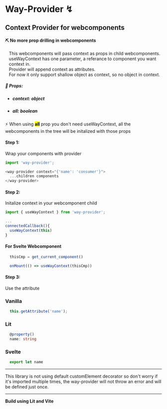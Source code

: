 # Way-Provider ↯

## Context Provider for webcomponents
#### ⛏ No more prop drilling in webcomponents 
<p style="padding-left:12px">
  This webcomponents will pass context as props in child webcomponents. <br>
  useWayContext has one parameter, a referance to component you want context in. <br>
  Provider will append context as attributes. <br>
  For now it only support shallow object as context, so no object in context.
</p>

##### 📝 Props:
  - ##### context: object
  - ##### all: boolean

<p>⚡️ When using <b><mark>all<mark></b> prop you don't need useWayContext, all the webcomponents in the tree will be initalized with those props</p>

#### Step 1:
<p>Wrap your components with provider</p>

```typescript
import 'way-provider';

<way-provider context="{'name': 'consumer'}">
  ...children components
</way-provider>
```

#### Step 2:

<p>Initalize context in your webcomponent child</p>

``` typescript
import { useWayContext } from 'way-provider';

...
connectedCallback(){
  useWayContext(this)
}
```

<h4>For Svelte Webcomponent</h4>

```ts
  thisCmp = get_current_component()

  onMount(() => useWayContext(thisCmp))
```

#### Step 3:
<p>Use the attribute</p>


<h3>Vanilla</h3>

```typescript
  this.getAttribute('name');
```

<h3>Lit</h3>

```typescript
  @property()
  name: string
```


<h3>Svelte</h3>

```typescript
  export let name
```

---
  This library is not using default customElement decorator so don't worry if it's imported multiple times, the way-provider will not throw an error and will be defined just once.

---

<b> Build using Lit and Vite </b>